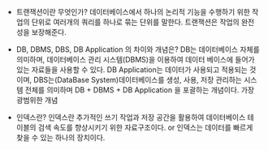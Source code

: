 - 트랜잭션이란 무엇인가? 
    데이터베이스에서 하나의 논리적 기능을 수행하기 위한 작업의 단위로 여러개의 쿼리를 하나로 묶는 단위를 말한다.
    트랜잭션은 작업의 완전성을 보장해준다.


- DB, DBMS, DBS, DB Application 의 차이와 개념은?
    DB는 데이터베이스 자체를 의미하며, 데이터베이스 관리 시스템(DBMS)을 이용하여 데이터 베이스에 들어가있는 자료들을 사용할 수 있다.
    DB Application는 데이터가 사용되고 적용되는 것이며, 
    DBS는(DataBase System)데이터베이스를 생성, 사용, 저장 관리하는 시스템 전체를 의미하며 DB + DBMS + DB Application 을 포괄하는 개념이다. 가장 광범위한 개념

- 인덱스란? 
    인덱스란 추가적인 쓰기 작업과 저장 공간을 활용하여 데이터베이스 테이블의 검색 속도를 향상시키기 위한 자료구조이다.
    or
    인덱스는 데이터를 빠르게 찾을 수 있는 하나의 장치이다.

